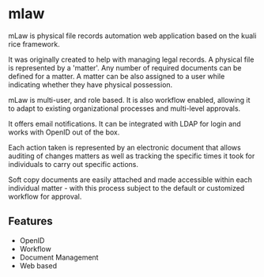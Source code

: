# mlaw

mLaw is physical file records automation web application based on the kuali rice framework.

It was originally created to help with managing legal records. A physical file is represented by a 'matter'. Any number of required documents can be defined for a matter. A matter can be also assigned to a user while indicating whether they have physical possession.

mLaw is multi-user, and role based. It is also workflow enabled, allowing it to adapt to existing organizational processes and multi-level approvals.

It offers email notifications. It can be integrated with LDAP for login and works with OpenID out of the box.

Each action taken is represented by an electronic document that allows auditing of changes matters as well as tracking the specific times it took for individuals to carry out specific actions.

Soft copy documents are easily attached and made accessible within each individual matter - with this process subject to the default or customized workflow for approval.

## Features
* OpenID
* Workflow
* Document Management
* Web based

